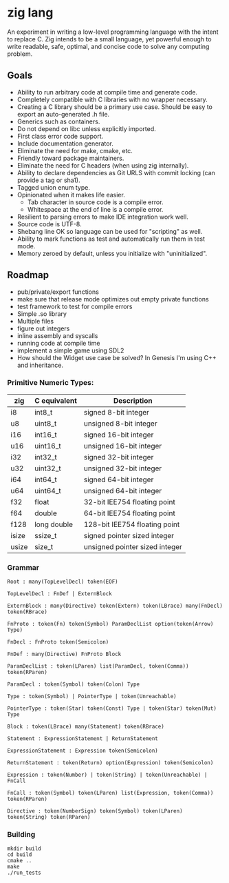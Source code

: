 # zig lang

An experiment in writing a low-level programming language with the intent to
replace C. Zig intends to be a small language, yet powerful enough to write
readable, safe, optimal, and concise code to solve any computing problem.

## Goals

 * Ability to run arbitrary code at compile time and generate code.
 * Completely compatible with C libraries with no wrapper necessary.
 * Creating a C library should be a primary use case. Should be easy to export
   an auto-generated .h file.
 * Generics such as containers.
 * Do not depend on libc unless explicitly imported.
 * First class error code support.
 * Include documentation generator.
 * Eliminate the need for make, cmake, etc.
 * Friendly toward package maintainers.
 * Eliminate the need for C headers (when using zig internally).
 * Ability to declare dependencies as Git URLS with commit locking (can
   provide a tag or sha1).
 * Tagged union enum type.
 * Opinionated when it makes life easier.
   - Tab character in source code is a compile error.
   - Whitespace at the end of line is a compile error.
 * Resilient to parsing errors to make IDE integration work well.
 * Source code is UTF-8.
 * Shebang line OK so language can be used for "scripting" as well.
 * Ability to mark functions as test and automatically run them in test mode.
 * Memory zeroed by default, unless you initialize with "uninitialized".

## Roadmap

 * pub/private/export functions
 * make sure that release mode optimizes out empty private functions
 * test framework to test for compile errors
 * Simple .so library
 * Multiple files
 * figure out integers
 * inline assembly and syscalls
 * running code at compile time
 * implement a simple game using SDL2
 * How should the Widget use case be solved? In Genesis I'm using C++ and inheritance.

### Primitive Numeric Types:

zig    | C equivalent | Description
-------|--------------|-------------------------------
    i8 |       int8_t |    signed 8-bit integer
    u8 |      uint8_t |  unsigned 8-bit integer
   i16 |      int16_t |   signed 16-bit integer
   u16 |     uint16_t | unsigned 16-bit integer
   i32 |      int32_t |   signed 32-bit integer
   u32 |     uint32_t | unsigned 32-bit integer
   i64 |      int64_t |   signed 64-bit integer
   u64 |     uint64_t | unsigned 64-bit integer
   f32 |        float |  32-bit IEE754 floating point
   f64 |       double |  64-bit IEE754 floating point
  f128 |  long double | 128-bit IEE754 floating point
 isize |      ssize_t |   signed pointer sized integer
 usize |       size_t | unsigned pointer sized integer

### Grammar

```
Root : many(TopLevelDecl) token(EOF)

TopLevelDecl : FnDef | ExternBlock

ExternBlock : many(Directive) token(Extern) token(LBrace) many(FnDecl) token(RBrace)

FnProto : token(Fn) token(Symbol) ParamDeclList option(token(Arrow) Type)

FnDecl : FnProto token(Semicolon)

FnDef : many(Directive) FnProto Block

ParamDeclList : token(LParen) list(ParamDecl, token(Comma)) token(RParen)

ParamDecl : token(Symbol) token(Colon) Type

Type : token(Symbol) | PointerType | token(Unreachable)

PointerType : token(Star) token(Const) Type | token(Star) token(Mut) Type

Block : token(LBrace) many(Statement) token(RBrace)

Statement : ExpressionStatement | ReturnStatement

ExpressionStatement : Expression token(Semicolon)

ReturnStatement : token(Return) option(Expression) token(Semicolon)

Expression : token(Number) | token(String) | token(Unreachable) | FnCall

FnCall : token(Symbol) token(LParen) list(Expression, token(Comma)) token(RParen)

Directive : token(NumberSign) token(Symbol) token(LParen) token(String) token(RParen)
```

### Building

```
mkdir build
cd build
cmake ..
make
./run_tests
```
